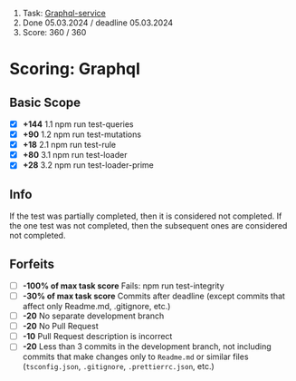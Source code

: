 1. Task: [Graphql-service](https://github.com/AlreadyBored/nodejs-assignments/blob/main/assignments/graphql-service/assignment.md)
2. Done 05.03.2024 / deadline 05.03.2024
3. Score: 360 / 360

# Scoring: Graphql

## Basic Scope

- [X] **+144** 1.1 npm run test-queries
- [X] **+90** 1.2 npm run test-mutations
- [X] **+18** 2.1 npm run test-rule
- [X] **+80** 3.1 npm run test-loader
- [X] **+28** 3.2 npm run test-loader-prime

## Info

If the test was partially completed, then it is considered not completed.
If the one test was not completed, then the subsequent ones are considered not completed.

## Forfeits

- [ ] **-100% of max task score** Fails: npm run test-integrity
- [ ] **-30% of max task score** Commits after deadline (except commits that affect only Readme.md, .gitignore, etc.)
- [ ] **-20** No separate development branch
- [ ] **-20** No Pull Request
- [ ] **-10** Pull Request description is incorrect
- [ ] **-20** Less than 3 commits in the development branch, not including commits that make changes only to `Readme.md` or similar files (`tsconfig.json`, `.gitignore`, `.prettierrc.json`, etc.)
